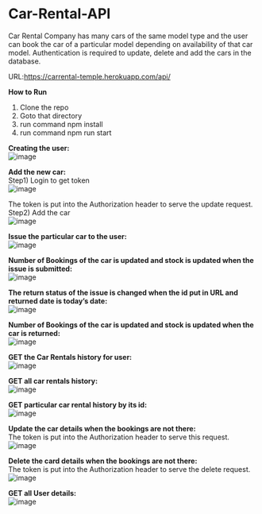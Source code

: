 # Car-Rental-API
Car Rental Company has many cars of the same model type and the user can book the car of a particular model depending on availability of that car model. Authentication is required to update, delete and add the cars in the database.

URL:https://carrental-temple.herokuapp.com/api/

**How to Run**<br/>
1. Clone the repo
2. Goto that directory
3. run command npm install
4. run command npm run start 

**Creating the user:**<br/>
![image](https://user-images.githubusercontent.com/40491064/80866934-0fc5ad00-8caf-11ea-9efd-9e9b798f3a1b.png)

**Add the new car:**<br/>
Step1) Login to get token<br/>
![image](https://user-images.githubusercontent.com/40491064/80867233-bc545e80-8cb0-11ea-8697-7fa45847364d.png)

The token is put into the Authorization header to serve the update request.
Step2) Add the car<br/>
![image](https://user-images.githubusercontent.com/40491064/80867243-dbeb8700-8cb0-11ea-8489-fa6f9c8e47dd.png)

**Issue the particular car to the user:**<br/>
![image](https://user-images.githubusercontent.com/40491064/80867270-063d4480-8cb1-11ea-8a6b-85ee62919277.png)
 
**Number of Bookings of the car is updated and stock is updated when the issue is submitted:**<br/>
![image](https://user-images.githubusercontent.com/40491064/80867283-16edba80-8cb1-11ea-8ea6-c8a83c3df3da.png)
 
**The return status of the issue is changed when the id put in URL and returned date is today’s date:**<br/>
![image](https://user-images.githubusercontent.com/40491064/80867309-34bb1f80-8cb1-11ea-9734-636737df441d.png)

**Number of Bookings of the car is updated and stock is updated when the car is returned:**<br/>
![image](https://user-images.githubusercontent.com/40491064/80867324-469cc280-8cb1-11ea-9ce3-54a3dec80b83.png)

**GET the Car Rentals history for user:**<br/>
![image](https://user-images.githubusercontent.com/40491064/80867331-51575780-8cb1-11ea-9468-8e66c6eff21c.png)

**GET all car rentals history:**<br/>
![image](https://user-images.githubusercontent.com/40491064/80867347-6338fa80-8cb1-11ea-9cd1-52ad6c2ed80d.png)

**GET particular car rental history by its id:**<br/>
![image](https://user-images.githubusercontent.com/40491064/80867352-68964500-8cb1-11ea-9ba2-7d9e9ae630d8.png)
 
**Update the car details when the bookings are not there:**<br/>
The token is put into the Authorization header to serve this request.<br/>
![image](https://user-images.githubusercontent.com/40491064/80867384-71871680-8cb1-11ea-96c0-6db1e3408aa4.png)

**Delete the card details when the bookings are not there:**<br/>
The token is put into the Authorization header to serve the delete request.<br/>
![image](https://user-images.githubusercontent.com/40491064/80867419-7f3c9c00-8cb1-11ea-88ee-aec3ec2f10b6.png)

**GET all User details:**<br/>
![image](https://user-images.githubusercontent.com/40491064/80867424-85cb1380-8cb1-11ea-9ab6-70523c55199b.png)
